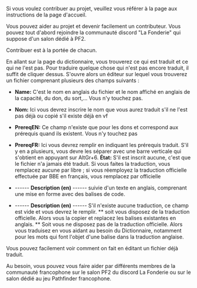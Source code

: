 Si vous voulez contribuer au projet, veuillez vous référer à la page aux instructions de la page d'accueil.

Vous pouvez aider au projet et devenir facilement un contributeur. Vous pouvez tout d'abord rejoindre la communauté discord "La Fonderie" qui suppose d'un salon dédié à PF2.

Contribuer est à la portée de chacun.

En allant sur la page du dictionnaire, vous trouverez ce qui est traduit et ce qui ne l'est pas.
Pour traduire quelque chose qui n'est pas encore traduit, il suffit de cliquer dessus.
S'ouvre alors un éditeur sur lequel vous trouverez un fichier comprenant plusieurs des champs suivants : 

* **Name:** C'est le nom en anglais du fichier et le nom affiché en anglais de la capacité, du don, du sort,... Vous n'y touchez pas.
* **Nom:** Ici vous devrez inscrire le nom que vous aurez traduit s'il ne l'est pas déjà ou copié s'il existe déjà en vf
* **PrereqEN:** Ce champ n'existe que pour les dons et correspond aux prérequis quand ils existent. Vous n'y touchez pas
* **PrereqFR:** Ici vous devrez remplir en  indiquant les prérequis traduit. S'il y en a plusieurs, vous devre les séparer avec une barre verticale qui s'obtient en appuyant sur AltGr+6.
**État:** S'il est inscrit aucune, c'est que le fichier n'a jamais été traduit. Si vous faites la traduction, vous remplacez aucune par libre ; si vous réemployez la traduction officielle effectuée par BBE en français, vous remplacez par officielle 

* ------ **Description (en)** ------
suivie d'un texte en anglais, comprenant une mise en forme avec des balises de code.

* ------ **Description (en)** ------
S'il n'existe aucune traduction, ce champ est vide et vous devrez le remplir.
** soit vous disposez de la traduction officielle. Alors vous la copier et replacez les balises existantes en anglais.
** Soit vous ne disposez pas de la traduction officielle. Alors vous traduisez en vous aidant au besoin du Dictionnaire, notamment pour les mots qui font l'objet d'une balise dans la traduction anglaise.

Vous pouvez facilement voir comment on fait en éditant un fichier déjà traduit.

Au besoin, vous pouvez vous faire aider par différents membres de la communauté francophone sur le salon PF2 du discord La Fonderie ou sur le salon dédié au jeu Pathfinder francophone.

